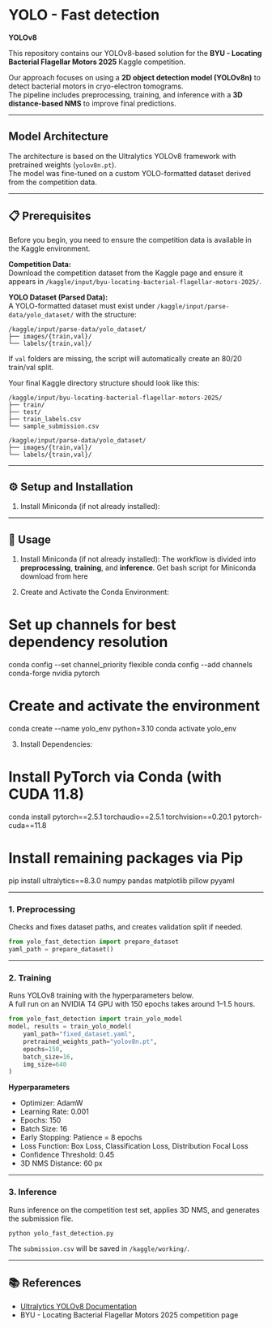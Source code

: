 # YOLO - Fast detection  
**YOLOv8**  

This repository contains our YOLOv8-based solution for the **BYU - Locating Bacterial Flagellar Motors 2025** Kaggle competition.

Our approach focuses on using a **2D object detection model (YOLOv8n)** to detect bacterial motors in cryo-electron tomograms.  
The pipeline includes preprocessing, training, and inference with a **3D distance-based NMS** to improve final predictions.

---

## Model Architecture  
The architecture is based on the Ultralytics YOLOv8 framework with pretrained weights (`yolov8n.pt`).  
The model was fine-tuned on a custom YOLO-formatted dataset derived from the competition data.

---

## 📋 Prerequisites  
Before you begin, you need to ensure the competition data is available in the Kaggle environment.

**Competition Data:**  
Download the competition dataset from the Kaggle page and ensure it appears in `/kaggle/input/byu-locating-bacterial-flagellar-motors-2025/`.

**YOLO Dataset (Parsed Data):**  
A YOLO-formatted dataset must exist under `/kaggle/input/parse-data/yolo_dataset/` with the structure:
```
/kaggle/input/parse-data/yolo_dataset/
├── images/{train,val}/
└── labels/{train,val}/
```
If `val` folders are missing, the script will automatically create an 80/20 train/val split.

Your final Kaggle directory structure should look like this:
```
/kaggle/input/byu-locating-bacterial-flagellar-motors-2025/
├── train/
├── test/
├── train_labels.csv
└── sample_submission.csv

/kaggle/input/parse-data/yolo_dataset/
├── images/{train,val}/
└── labels/{train,val}/
```

---

## ⚙️ Setup and Installation  
1. Install Miniconda (if not already installed):


---

## 🚀 Usage  
1. Install Miniconda (if not already installed):
The workflow is divided into **preprocessing**, **training**, and **inference**.
Get bash script for Miniconda download from here

2. Create and Activate the Conda Environment:
# Set up channels for best dependency resolution
conda config --set channel_priority flexible
conda config --add channels conda-forge nvidia pytorch

# Create and activate the environment
conda create --name yolo_env python=3.10
conda activate yolo_env

3. Install Dependencies:
# Install PyTorch via Conda (with CUDA 11.8)
conda install pytorch==2.5.1 torchaudio==2.5.1 torchvision==0.20.1 pytorch-cuda==11.8

# Install remaining packages via Pip
pip install ultralytics==8.3.0 numpy pandas matplotlib pillow pyyaml

---

### 1. Preprocessing  
Checks and fixes dataset paths, and creates validation split if needed.
```python
from yolo_fast_detection import prepare_dataset
yaml_path = prepare_dataset()
```

---

### 2. Training  
Runs YOLOv8 training with the hyperparameters below.  
A full run on an NVIDIA T4 GPU with 150 epochs takes around 1–1.5 hours.

```python
from yolo_fast_detection import train_yolo_model
model, results = train_yolo_model(
    yaml_path="fixed_dataset.yaml",
    pretrained_weights_path="yolov8n.pt",
    epochs=150,
    batch_size=16,
    img_size=640
)
```

**Hyperparameters**  
- Optimizer: AdamW  
- Learning Rate: 0.001  
- Epochs: 150  
- Batch Size: 16  
- Early Stopping: Patience = 8 epochs  
- Loss Function: Box Loss, Classification Loss, Distribution Focal Loss  
- Confidence Threshold: 0.45  
- 3D NMS Distance: 60 px  

---

### 3. Inference  
Runs inference on the competition test set, applies 3D NMS, and generates the submission file.

```bash
python yolo_fast_detection.py
```
The `submission.csv` will be saved in `/kaggle/working/`.

---

## 📚 References  
- [Ultralytics YOLOv8 Documentation](https://docs.ultralytics.com)  
- BYU - Locating Bacterial Flagellar Motors 2025 competition page  

